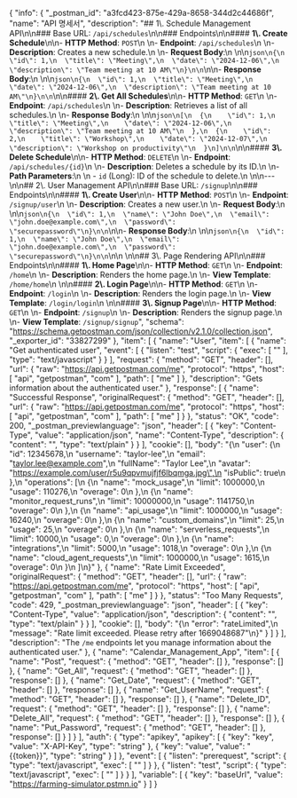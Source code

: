 {
	"info": {
		"_postman_id": "a3fcd423-875e-429a-8658-344d2c44686f",
		"name": "API 명세서",
		"description": "## 1\\. Schedule Management API\n\n### Base URL: `/api/schedules`\n\n### Endpoints\n\n#### **1\\. Create Schedule**\n\n- **HTTP Method**: `POST`\n    \n- **Endpoint**: `/api/schedules`\n    \n- **Description**: Creates a new schedule.\n    \n- **Request Body**:\n    \n\n``` json\n{\n  \"id\": 1,\n  \"title\": \"Meeting\",\n  \"date\": \"2024-12-06\",\n  \"description\": \"Team meeting at 10 AM\"\n}\n\n ```\n\n- **Response Body**:\n    \n\n``` json\n{\n  \"id\": 1,\n  \"title\": \"Meeting\",\n  \"date\": \"2024-12-06\",\n  \"description\": \"Team meeting at 10 AM\"\n}\n\n ```\n\n#### **2\\. Get All Schedules**\n\n- **HTTP Method**: `GET`\n    \n- **Endpoint**: `/api/schedules`\n    \n- **Description**: Retrieves a list of all schedules.\n    \n- **Response Body**:\n    \n\n``` json\n[\n  {\n    \"id\": 1,\n    \"title\": \"Meeting\",\n    \"date\": \"2024-12-06\",\n    \"description\": \"Team meeting at 10 AM\"\n  },\n  {\n    \"id\": 2,\n    \"title\": \"Workshop\",\n    \"date\": \"2024-12-07\",\n    \"description\": \"Workshop on productivity\"\n  }\n]\n\n ```\n\n#### **3\\. Delete Schedule**\n\n- **HTTP Method**: `DELETE`\n    \n- **Endpoint**: `/api/schedules/{id}`\n    \n- **Description**: Deletes a schedule by its ID.\n    \n- **Path Parameters**:\n    \n    - `id` (Long): ID of the schedule to delete.\n        \n\n---\n\n## 2\\. User Management API\n\n### Base URL: `/signup`\n\n### Endpoints\n\n#### **1\\. Create User**\n\n- **HTTP Method**: `POST`\n    \n- **Endpoint**: `/signup/user`\n    \n- **Description**: Creates a new user.\n    \n- **Request Body**:\n    \n\n``` json\n{\n  \"id\": 1,\n  \"name\": \"John Doe\",\n  \"email\": \"john.doe@example.com\",\n  \"password\": \"securepassword\"\n}\n\n ```\n\n- **Response Body**:\n    \n\n``` json\n{\n  \"id\": 1,\n  \"name\": \"John Doe\",\n  \"email\": \"john.doe@example.com\",\n  \"password\": \"securepassword\"\n}\n\n ```\n\n  \n\n## 3\\. Page Rendering API\n\n### Endpoints\n\n#### **1\\. Home Page**\n\n- **HTTP Method**: `GET`\n    \n- **Endpoint**: `/home`\n    \n- **Description**: Renders the home page.\n    \n- **View Template**: `/home/home`\n    \n\n#### **2\\. Login Page**\n\n- **HTTP Method**: `GET`\n    \n- **Endpoint**: `/login`\n    \n- **Description**: Renders the login page.\n    \n- **View Template**: `/login/login`\n    \n\n#### **3\\. Signup Page**\n\n- **HTTP Method**: `GET`\n    \n- **Endpoint**: `/signup`\n    \n- **Description**: Renders the signup page.\n    \n- **View Template**: `/signup/signup`",
		"schema": "https://schema.getpostman.com/json/collection/v2.1.0/collection.json",
		"_exporter_id": "33827299"
	},
	"item": [
		{
			"name": "User",
			"item": [
				{
					"name": "Get authenticated user",
					"event": [
						{
							"listen": "test",
							"script": {
								"exec": [
									""
								],
								"type": "text/javascript"
							}
						}
					],
					"request": {
						"method": "GET",
						"header": [],
						"url": {
							"raw": "https://api.getpostman.com/me",
							"protocol": "https",
							"host": [
								"api",
								"getpostman",
								"com"
							],
							"path": [
								"me"
							]
						},
						"description": "Gets information about the authenticated user."
					},
					"response": [
						{
							"name": "Successful Response",
							"originalRequest": {
								"method": "GET",
								"header": [],
								"url": {
									"raw": "https://api.getpostman.com/me",
									"protocol": "https",
									"host": [
										"api",
										"getpostman",
										"com"
									],
									"path": [
										"me"
									]
								}
							},
							"status": "OK",
							"code": 200,
							"_postman_previewlanguage": "json",
							"header": [
								{
									"key": "Content-Type",
									"value": "application/json",
									"name": "Content-Type",
									"description": {
										"content": "",
										"type": "text/plain"
									}
								}
							],
							"cookie": [],
							"body": "{\n    \"user\": {\n        \"id\": 12345678,\n        \"username\": \"taylor-lee\",\n        \"email\": \"taylor.lee@example.com\",\n        \"fullName\": \"Taylor Lee\",\n        \"avatar\": \"https://example.com/user/r5u9qpvmujfjf6lbqmga.jpg\",\n        \"isPublic\": true\n    },\n    \"operations\": [\n        {\n            \"name\": \"mock_usage\",\n            \"limit\": 1000000,\n            \"usage\": 110276,\n            \"overage\": 0\n        },\n        {\n            \"name\": \"monitor_request_runs\",\n            \"limit\": 10000000,\n            \"usage\": 1141750,\n            \"overage\": 0\n        },\n        {\n            \"name\": \"api_usage\",\n            \"limit\": 1000000,\n            \"usage\": 16240,\n            \"overage\": 0\n        },\n        {\n            \"name\": \"custom_domains\",\n            \"limit\": 25,\n            \"usage\": 25,\n            \"overage\": 0\n        },\n        {\n            \"name\": \"serverless_requests\",\n            \"limit\": 10000,\n            \"usage\": 0,\n            \"overage\": 0\n        },\n        {\n            \"name\": \"integrations\",\n            \"limit\": 5000,\n            \"usage\": 1018,\n            \"overage\": 0\n        },\n        {\n            \"name\": \"cloud_agent_requests\",\n            \"limit\": 1000000,\n            \"usage\": 1615,\n            \"overage\": 0\n        }\n    ]\n}"
						},
						{
							"name": "Rate Limit Exceeded",
							"originalRequest": {
								"method": "GET",
								"header": [],
								"url": {
									"raw": "https://api.getpostman.com/me",
									"protocol": "https",
									"host": [
										"api",
										"getpostman",
										"com"
									],
									"path": [
										"me"
									]
								}
							},
							"status": "Too Many Requests",
							"code": 429,
							"_postman_previewlanguage": "json",
							"header": [
								{
									"key": "Content-Type",
									"value": "application/json",
									"description": {
										"content": "",
										"type": "text/plain"
									}
								}
							],
							"cookie": [],
							"body": "{\n    \"error\": \"rateLimited\",\n    \"message\": \"Rate limit exceeded. Please retry after 1669048687\"\n}"
						}
					]
				}
			],
			"description": "The `/me` endpoints let you manage information about the authenticated user."
		},
		{
			"name": "Calendar_Management_App",
			"item": [
				{
					"name": "Post",
					"request": {
						"method": "GET",
						"header": []
					},
					"response": []
				},
				{
					"name": "Get_All",
					"request": {
						"method": "GET",
						"header": []
					},
					"response": []
				},
				{
					"name": "Get_Date",
					"request": {
						"method": "GET",
						"header": []
					},
					"response": []
				},
				{
					"name": "Get_UserName",
					"request": {
						"method": "GET",
						"header": []
					},
					"response": []
				},
				{
					"name": "Delete_ID",
					"request": {
						"method": "GET",
						"header": []
					},
					"response": []
				},
				{
					"name": "Delete_All",
					"request": {
						"method": "GET",
						"header": []
					},
					"response": []
				},
				{
					"name": "Put_Password",
					"request": {
						"method": "GET",
						"header": []
					},
					"response": []
				}
			]
		}
	],
	"auth": {
		"type": "apikey",
		"apikey": [
			{
				"key": "key",
				"value": "X-API-Key",
				"type": "string"
			},
			{
				"key": "value",
				"value": "{{token}}",
				"type": "string"
			}
		]
	},
	"event": [
		{
			"listen": "prerequest",
			"script": {
				"type": "text/javascript",
				"exec": [
					""
				]
			}
		},
		{
			"listen": "test",
			"script": {
				"type": "text/javascript",
				"exec": [
					""
				]
			}
		}
	],
	"variable": [
		{
			"key": "baseUrl",
			"value": "https://farming-simulator.pstmn.io"
		}
	]
}
